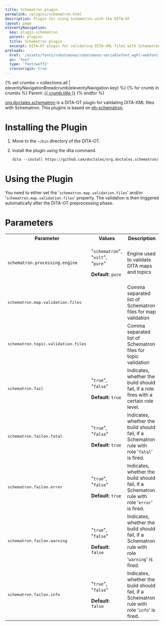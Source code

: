 ```yaml
---
title: Schematron plugin
permalink: /plugins/schematron.html
description: Plugin for using Schematron with the DITA-OT
layout: page
eleventyNavigation:
  key: plugin-schematron
  parent: plugins
  title: Schematron plugin
  excerpt: DITA-OT plugin for validating DITA-XML files with Schematron
preloads:
  href: '/assets/fonts/robotomono/robotomono-variablefont_wght-webfont.woff2'
  as: 'font'
  type: 'font/woff2'
  crossorigin: true
---
```


{% set crumbs = collections.all | eleventyNavigationBreadcrumb(eleventyNavigation.key) %}
{% for crumb in crumbs %}
Parent: <a class="crumb" href="{{ crumb.url | url }}">{{ crumb.title }}</a>
{% endfor %}

[org.doctales.schematron](https://github.com/doctales/org.doctales.schematron) is a DITA-OT plugin for validating DITA-XML files with Schematron. This plugins is based on [ph-schematron](https://github.com/phax/ph-schematron).

Installing the Plugin
=====================

1.  Move to the `~/bin` directory of the DITA-OT.
2.  Install the plugin using the dita command.
    
    ```xml
    dita --install https://github.com/doctales/org.doctales.schematron/archive/master.zip
    ```
    

Using the Plugin
================

You need to either set the '`schematron.map.validation.files`' and/or '`schematron.map.validation.files`' property. The validation is then triggered automatically after the DITA-OT preprocessing phase.

Parameters
==========

<table class="wrapped confluenceTable"><colgroup><col><col><col></colgroup><tbody><tr><th class="confluenceTh">Parameter</th><th colspan="1" class="confluenceTh">Values</th><th class="confluenceTh">Description</th></tr><tr><td colspan="1" class="confluenceTd"><div class="content-wrapper"><p class="auto-cursor-target"><code>schematron.processing.engine</code></p></div></td><td colspan="1" class="confluenceTd"><p>"<code>schematron</code>", "<code>xslt</code>", "<code>pure</code>"</p><p><strong>Default</strong>: <code>pure</code></p></td><td colspan="1" class="confluenceTd">Engine used to validate DITA maps and topics</td></tr><tr><td colspan="1" class="confluenceTd"><pre>schematron.map.validation.files</pre></td><td colspan="1" class="confluenceTd"><p><br></p></td><td colspan="1" class="confluenceTd">Comma separated list of Schematron files for map validation</td></tr><tr><td colspan="1" class="confluenceTd"><pre>schematron.topic.validation.files</pre></td><td colspan="1" class="confluenceTd"><br></td><td colspan="1" class="confluenceTd">Comma separated list of Schematron files for topic validation</td></tr><tr><td colspan="1" class="confluenceTd"><pre>schematron.fail</pre></td><td colspan="1" class="confluenceTd"><p>"<code>true</code>", "<code>false</code>"</p><p><strong>Default</strong>: <code>true</code></p></td><td colspan="1" class="confluenceTd">Indicates, whether the build should fail, if a role fires with a certain role level.</td></tr><tr><td colspan="1" class="confluenceTd"><pre>schematron.failon.fatal</pre></td><td colspan="1" class="confluenceTd"><p>"<code>true</code>", "<code>false</code>"</p><p><strong>Default</strong>: <code>true</code></p></td><td colspan="1" class="confluenceTd">Indicates, whether the build should fail, if a Schematron rule with role '<code>fatal</code>' is fired.</td></tr><tr><td colspan="1" class="confluenceTd"><pre>schematron.failon.error</pre></td><td colspan="1" class="confluenceTd"><p>"<code>true</code>", "<code>false</code>"</p><p><strong>Default</strong>: <code>true</code></p></td><td colspan="1" class="confluenceTd">Indicates, whether the build should fail, if a Schematron rule with role '<code>error</code>' is fired.</td></tr><tr><td colspan="1" class="confluenceTd"><pre>schematron.failon.warning</pre></td><td colspan="1" class="confluenceTd"><p>"<code>true</code>", "<code>false</code>"</p><p><strong>Default</strong>: <code>false</code></p></td><td colspan="1" class="confluenceTd">Indicates, whether the build should fail, if a Schematron rule with role '<code>warning</code>' is fired.</td></tr><tr><td colspan="1" class="confluenceTd"><pre>schematron.failon.info</pre></td><td colspan="1" class="confluenceTd"><p>"<code>true</code>", "<code>false</code>"</p><p><strong>Default</strong>: <code>false</code></p></td><td colspan="1" class="confluenceTd">Indicates, whether the build should fail, if a Schematron rule with role '<code>info</code>' is fired.</td></tr></tbody></table>